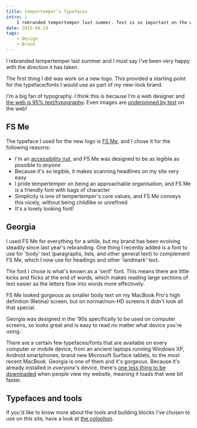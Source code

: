 ```yaml
---
title: tempertemper's Typefaces
intro: |
    I rebranded tempertemper last summer. Text is so important on the web that it made perfect sense to make typography one of the first things to tackle.
date: 2015-06-19
tags:
    - Design
    - Brand
---
```


I rebranded tempertemper last summer and I must say I've been very happy with the direction it has taken.

The first thing I did was work on a new logo. This provided a starting point for the typeface/fonts I would use as part of my new-look brand.

I'm a big fan of typography. I think this is because I'm a web designer and [the web is 95% text/typography](https://ia.net/know-how/the-web-is-all-about-typography-period). Even images are [underpinned by text](/resources/image-alt-text) on the web!


## FS Me

The typeface I used for the new logo is [FS Me](https://www.fontsmith.com/fonts/fs-me), and I chose it for the following reasons:

- I'm an [accessibility nut](/resources/disability-on-the-web), and FS Me was designed to be as legible as possible to _anyone_
- Because it's so legible, it makes scanning headlines on my site very easy
- I pride tempertemper on being an approachable organisation, and FS Me is a friendly font with bags of character
- Simplicity is one of tempertemper's core values, and FS Me conveys this nicely, without being childlike or unrefined
- It's a lovely looking font!


## Georgia

I used FS Me for everything for a while, but my brand has been evolving steadily since last year's rebranding. One thing I recently added is a font to use for 'body' text (paragraphs, lists, and other general text) to complement FS Me, which I now use for headings and other 'landmark' text.

The font I chose is what's known as a 'serif' font. This means there are little kicks and flicks at the end of words, which makes reading large sections of text easier as the letters flow into words more effectively.

FS Me looked gorgeous as smaller body text on my MacBook Pro's high definition (Retina) screen, but on normal/non-HD screens it didn't look all that special.

Georgia was designed in the '90s specifically to be used on computer screens, so looks great and is easy to read no matter what device you're using.

There are a certain few typefaces/fonts that are available on every computer or mobile device, from an ancient laptops running Windows XP, Android smartphones, brand new Microsoft Surface tablets, to the most recent MacBook. Georgia is one of them and it's gorgeous. Because it's already installed in _everyone's_ device, there's [one less thing to be downloaded](/resources/webfonts) when people view my website, meaning it loads  that wee bit faster.


## Typefaces and tools

If you'd like to know more about the tools and building blocks I've chosen to use on this site, have a look at [the colophon](/about/colophon).
